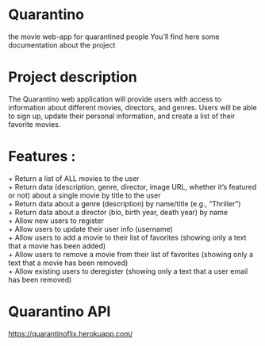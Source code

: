 # Quarantino 
the movie web-app for quarantined people
You'll find here some documentation about the project

<h1> Project description </h1>
The Quarantino web application will provide users with
access to information about different movies, directors, and genres.
Users will be able to sign up, update their personal information, and create a list of their favorite movies.


<h1> Features : </h1>
+ Return a list of ALL movies to the user <br>
+ Return data (description, genre, director, image URL, whether it’s featured or not) about a single movie by title to the user <br>
+ Return data about a genre (description) by name/title (e.g., “Thriller”) <br>
+ Return data about a director (bio, birth year, death year) by name <br>
+ Allow new users to register <br>
+ Allow users to update their user info (username) <br>
+ Allow users to add a movie to their list of favorites (showing only a text that a movie has been added) <br> 
+ Allow users to remove a movie from their list of favorites (showing only a text that a movie has been removed) <br>
+ Allow existing users to deregister (showing only a text that a user email has been removed) <br>

# Quarantino API
 https://quarantinoflix.herokuapp.com/



